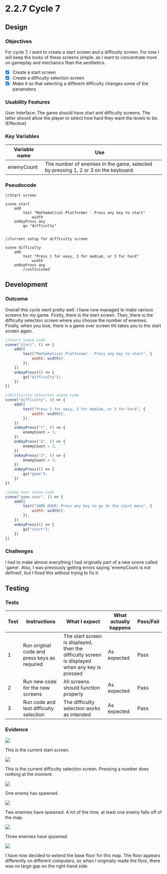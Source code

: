 # 2.2.7 Cycle 7

## Design

### Objectives

For cycle 7, I want to create a start screen and a difficulty screen. For now I will keep the looks of these screens simple, as I want to concentrate more on gameplay and mechanics than the aesthetics.

* [x] Create a start screen
* [x] Create a difficulty selection screen
* [x] Make it so that selecting a different difficulty changes some of the parameters

### Usability Features

User Interface: The game should have start and difficulty screens. The latter should allow the player to select how hard they want the levels to be. (Effective)

### Key Variables

<table><thead><tr><th>Variable name</th><th>Use</th><th data-hidden></th></tr></thead><tbody><tr><td>enemyCount</td><td>The number of enemies in the game, selected by pressing 1, 2 or 3 on the keyboard.</td><td></td></tr></tbody></table>

### Pseudocode

```
//Start screen

scene start
    add
        text "Mathematical Platformer - Press any key to start"
            width
    onKeyPress any
        go "difficulty"


//Current setup for difficulty screen

scene difficulty
    add
        text "Press 1 for easy, 2 for medium, or 3 for hard"
            width
    onKeyPress any
        //unfinished
```

## Development

### Outcome

Overall this cycle went pretty well. I have now managed to make various screens for my game. Firstly, there is the start screen. Then, there is the difficulty selection screen where you choose the number of enemies. Finally, when you lose, there is a game over screen tht takes you to the start screen again.

```javascript
//Start scene code
scene("start", () => {
    add([
        text("Mathematical Platformer - Press any key to start", {
            width: width(),
        }),
    ])
    onKeyPress(() => {
        go("difficulty");
    })
})

//Difficulty selection scene code
scene("difficulty", () => {
    add([
        text("Press 1 for easy, 2 for medium, or 3 for hard", {
            width: width(),
        }),
    ])
    onKeyPress("1", () => {
        enemyCount = 1;
    })
    onKeyPress("2", () => {
        enemyCount = 2;
    })
    onKeyPress("3", () => {
        enemyCount = 3;
    })
    onKeyPress(() => {
        go("game");
    })
})

//Game over scene code
scene("game over", () => {
    add([
        text("GAME OVER! Press any key to go to the start menu", {
            width: width(),
        }),
    ])
    onKeyPress(() => {
        go("start");
    })
})
```

### Challenges

I had to make almost everything I had originally part of a new scene called 'game'. Also, I was previously getting errors saying 'enemyCount is not defined', but I fixed this without trying to fix it.

## Testing

### Tests

| Test | Instructions                                 | What I expect                                                                                  | What actually happens | Pass/Fail |
| ---- | -------------------------------------------- | ---------------------------------------------------------------------------------------------- | --------------------- | --------- |
| 1    | Run original code and press keys as required | The start screen is displayed, then the difficulty screen is displayed when any key is pressed | As expected           | Pass      |
| 2    | Run new code for the new screens             | All screens should function properly                                                           | As expected           | Pass      |
| 3    | Run code and test difficulty selection       | The difficulty selection works as intended                                                     | As expected           | Pass      |

### Evidence

![](<../.gitbook/assets/image (2) (3).png>)

This is the current start screen.

![](<../.gitbook/assets/image (7) (1) (1) (1).png>)

This is the current difficulty selection screen. Pressing a number does nothing at the moment.

![](<../.gitbook/assets/image (8) (1) (1) (1).png>)

One enemy has spawned.

![](<../.gitbook/assets/image (5) (1) (1) (1).png>)

Two enemies have spawned. A lot of the time, at least one enemy falls off of the map.

![](<../.gitbook/assets/image (9) (1).png>)

Three enemies have spawned.

![](<../.gitbook/assets/image (6) (1) (1) (1).png>)

I have now decided to extend the base floor for this map. The floor appears differently on different computers, so when I originally made the floor, there was no large gap on the right-hand side.
